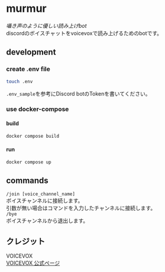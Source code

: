 # murmur
_囁き声のように優しい読み上げbot_  
discordのボイスチャットをvoicevoxで読み上げるためのbotです。  
## development

### create .env file
```bash
touch .env
```
`.env_sample`を参考にDiscord botのTokenを書いてください。  
### use docker-compose
#### build
```bash
docker compose build
```
#### run
```bash
docker compose up
```

## commands
`/join [voice_channel_name]`  
ボイスチャンネルに接続します。  
引数が無い場合はコマンドを入力したチャンネルに接続します。  
`/bye`  
ボイスチャンネルから退出します。

## クレジット
VOICEVOX  
[VOICEVOX 公式ページ](https://voicevox.hiroshiba.jp/)
